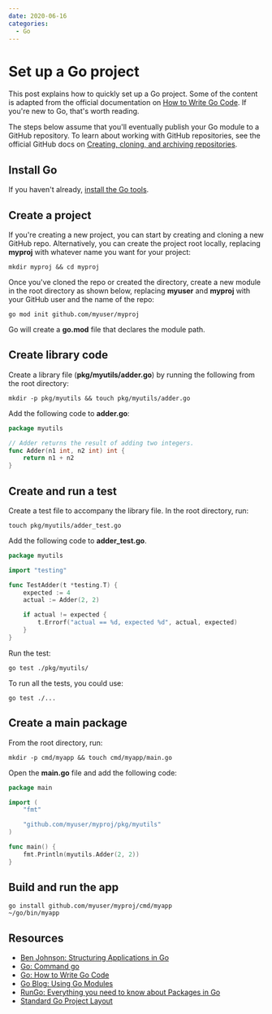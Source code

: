 ```yaml
---
date: 2020-06-16
categories:
  - Go
---
```


# Set up a Go project

This post explains how to quickly set up a Go project. Some of the content is adapted from the official documentation on [How to Write Go Code](https://golang.org/doc/code.html). If you're new to Go, that's worth reading.

The steps below assume that you'll eventually publish your Go module to a GitHub repository. To learn about working with GitHub repositories, see the official GitHub docs on [Creating, cloning, and archiving repositories](https://help.github.com/en/github/creating-cloning-and-archiving-repositories).

## Install Go

If you haven't already, [install the Go tools](https://golang.org/doc/install).

## Create a project

If you're creating a new project, you can start by creating and cloning a new GitHub repo. Alternatively, you can create the project root locally, replacing **myproj** with whatever name you want for your project:

    mkdir myproj && cd myproj

Once you've cloned the repo or created the directory, create a new module in the root directory as shown below, replacing **myuser** and **myproj** with your GitHub user and the name of the repo:

    go mod init github.com/myuser/myproj

Go will create a **go.mod** file that declares the module path.

## Create library code

Create a library file (**pkg/myutils/adder.go**) by running the following from the root directory:

    mkdir -p pkg/myutils && touch pkg/myutils/adder.go

Add the following code to **adder.go**:

```go
package myutils

// Adder returns the result of adding two integers.
func Adder(n1 int, n2 int) int {
	return n1 + n2
}
```

## Create and run a test

Create a test file to accompany the library file. In the root directory, run:

    touch pkg/myutils/adder_test.go

Add the following code to **adder_test.go**.

```go
package myutils

import "testing"

func TestAdder(t *testing.T) {
	expected := 4
	actual := Adder(2, 2)

	if actual != expected {
		t.Errorf("actual == %d, expected %d", actual, expected)
	}
}
```

Run the test:

    go test ./pkg/myutils/

To run all the tests, you could use:

    go test ./...

## Create a main package

From the root directory, run: 

    mkdir -p cmd/myapp && touch cmd/myapp/main.go

Open the **main.go** file and add the following code:

```go
package main

import (
	"fmt"

	"github.com/myuser/myproj/pkg/myutils"
)

func main() {
	fmt.Println(myutils.Adder(2, 2))
}
```

## Build and run the app

    go install github.com/myuser/myproj/cmd/myapp
    ~/go/bin/myapp

## Resources

* [Ben Johnson: Structuring Applications in Go](https://medium.com/@benbjohnson/structuring-applications-in-go-3b04be4ff091)
* [Go: Command go](https://golang.org/cmd/go/)
* [Go: How to Write Go Code](https://golang.org/doc/code.html)
* [Go Blog: Using Go Modules](https://blog.golang.org/using-go-modules)
* [RunGo: Everything you need to know about Packages in Go](https://medium.com/rungo/everything-you-need-to-know-about-packages-in-go-b8bac62b74cc)
* [Standard Go Project Layout](https://github.com/golang-standards/project-layout)